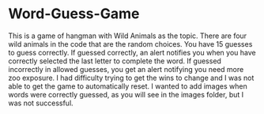 # Word-Guess-Game
This is a game of hangman with Wild Animals as the topic.
There are  four wild animals in the code that are the random choices.
You have 15 guesses to guess correctly.
If guessed correctly, an alert notifies you when you have correctly selected the last letter to complete the word.
If guessed incorrectly in allowed guesses, you get an alert notifying you need more zoo exposure.
I had difficulty trying to get the wins to change and I was not able to get the game to automatically reset.
I wanted to add images when words were correctly guessed, as you will see in the images folder, but I was not successful.

